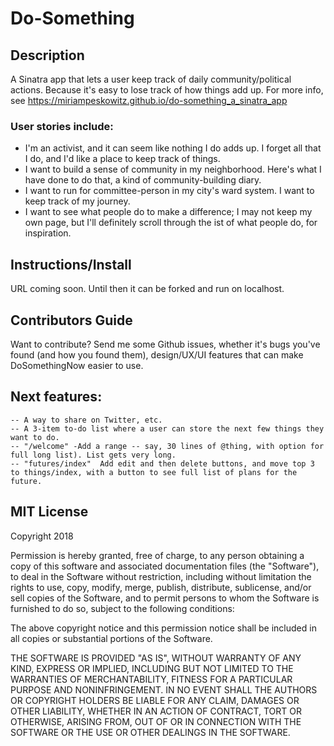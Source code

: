 # Do-Something

## Description
A Sinatra app that lets a user keep track of daily community/political actions. Because it's easy to lose track of how things add up. For more info, see https://miriampeskowitz.github.io/do-something_a_sinatra_app

### User stories include:
- I'm an activist, and it can seem like nothing I do adds up. I forget all that I do, and I'd like a place to keep track of things. 
- I want to build a sense of community in my neighborhood. Here's what I have done to do that, a kind of community-building diary. 
- I want to run for committee-person in my city's ward system. I want to keep track of my journey. 
- I want to see what people do to make a difference; I may not keep my own page, but I'll definitely scroll through the ist of what people do, for inspiration. 

## Instructions/Install 

URL coming soon. Until then it can be forked and run on localhost. 

## Contributors Guide 
Want to contribute? Send me some Github issues, whether it's bugs you've found (and how you found them), design/UX/UI features that can make DoSomethingNow easier to use.  

## Next features: 
	-- A way to share on Twitter, etc. 
	-- A 3-item to-do list where a user can store the next few things they want to do.
	-- "/welcome" -Add a range -- say, 30 lines of @thing, with option for full long list). List gets very long. 
	-- "futures/index"  Add edit and then delete buttons, and move top 3 to things/index, with a button to see full list of plans for the future. 
	

## MIT License
Copyright 2018 <COPYRIGHT HOLDER>

Permission is hereby granted, free of charge, to any person obtaining a copy of this software and associated documentation files (the "Software"), to deal in the Software without restriction, including without limitation the rights to use, copy, modify, merge, publish, distribute, sublicense, and/or sell copies of the Software, and to permit persons to whom the Software is furnished to do so, subject to the following conditions:

The above copyright notice and this permission notice shall be included in all copies or substantial portions of the Software.

THE SOFTWARE IS PROVIDED "AS IS", WITHOUT WARRANTY OF ANY KIND, EXPRESS OR IMPLIED, INCLUDING BUT NOT LIMITED TO THE WARRANTIES OF MERCHANTABILITY, FITNESS FOR A PARTICULAR PURPOSE AND NONINFRINGEMENT. IN NO EVENT SHALL THE AUTHORS OR COPYRIGHT HOLDERS BE LIABLE FOR ANY CLAIM, DAMAGES OR OTHER LIABILITY, WHETHER IN AN ACTION OF CONTRACT, TORT OR OTHERWISE, ARISING FROM, OUT OF OR IN CONNECTION WITH THE SOFTWARE OR THE USE OR OTHER DEALINGS IN THE SOFTWARE.


